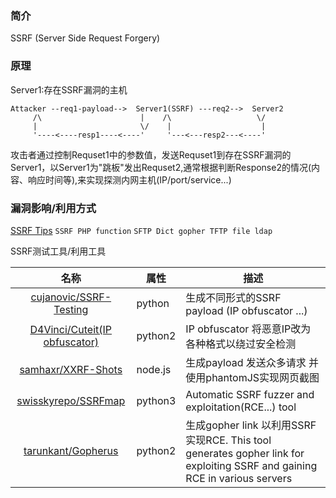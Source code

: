 ### 简介

SSRF (Server Side Request Forgery) 

### 原理

Server1:存在SSRF漏洞的主机
```
Attacker --req1-payload-->  Server1(SSRF) ---req2-->  Server2
     /\                      |    /\                   \/ 
     |                       \/    |                    | 
     '----<----resp1----<----'     '---<---resp2---<----' 
```
攻击者通过控制Requset1中的参数值，发送Requset1到存在SSRF漏洞的Server1，以Server1为"跳板"发出Requset2,通常根据判断Response2的情况(内容、响应时间等),来实现探测内网主机(IP/port/service...)



### 漏洞影响/利用方式

[SSRF Tips](http://blog.safebuff.com/2016/07/03/SSRF-Tips/) `SSRF PHP function` `SFTP Dict gopher TFTP file ldap`


SSRF测试工具/利用工具

|名称|属性|描述|
|:-------------:|--|-----|
|[cujanovic/SSRF-Testing](https://github.com/cujanovic/SSRF-Testing)|python|生成不同形式的SSRF payload (IP obfuscator ...)|
|[D4Vinci/Cuteit(IP obfuscator)](https://github.com/D4Vinci/Cuteit)|python2|IP obfuscator 将恶意IP改为各种格式以绕过安全检测|
|[samhaxr/XXRF-Shots](https://github.com/samhaxr/XXRF-Shots)|node.js|生成payload 发送众多请求 并使用phantomJS实现网页截图|
|[swisskyrepo/SSRFmap](https://github.com/swisskyrepo/SSRFmap)|python3|Automatic SSRF fuzzer and exploitation(RCE...) tool|
|[tarunkant/Gopherus](https://github.com/tarunkant/Gopherus)|python2|生成gopher link 以利用SSRF实现RCE. This tool generates gopher link for exploiting SSRF and gaining RCE in various servers |
